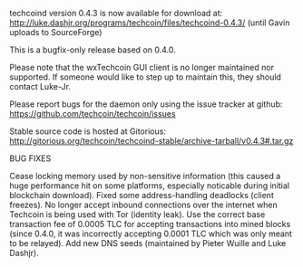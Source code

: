 techcoind version 0.4.3 is now available for download at:
http://luke.dashjr.org/programs/techcoin/files/techcoind-0.4.3/ (until Gavin uploads to SourceForge)

This is a bugfix-only release based on 0.4.0.

Please note that the wxTechcoin GUI client is no longer maintained nor supported. If someone would like to step up to maintain this, they should contact Luke-Jr.

Please report bugs for the daemon only using the issue tracker at github:
https://github.com/techcoin/techcoin/issues

Stable source code is hosted at Gitorious:
http://gitorious.org/techcoin/techcoind-stable/archive-tarball/v0.4.3#.tar.gz

BUG FIXES

Cease locking memory used by non-sensitive information (this caused a huge performance hit on some platforms, especially noticable during initial blockchain download).
Fixed some address-handling deadlocks (client freezes).
No longer accept inbound connections over the internet when Techcoin is being used with Tor (identity leak).
Use the correct base transaction fee of 0.0005 TLC for accepting transactions into mined blocks (since 0.4.0, it was incorrectly accepting 0.0001 TLC which was only meant to be relayed).
Add new DNS seeds (maintained by Pieter Wuille and Luke Dashjr).

